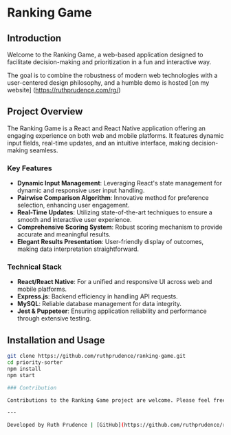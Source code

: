 # Ranking Game

## Introduction

Welcome to the Ranking Game, a web-based application designed to facilitate decision-making and prioritization in a fun and interactive way. 

The goal is to combine the robustness of modern web technologies with a user-centered design philosophy, and a humble demo is hosted [on my website] (https://ruthprudence.com/rg/)

## Project Overview

The Ranking Game is a React and React Native application offering an engaging experience on both web and mobile platforms. It features dynamic input fields, real-time updates, and an intuitive interface, making decision-making seamless.

### Key Features

- **Dynamic Input Management**: Leveraging React's state management for dynamic and responsive user input handling.
- **Pairwise Comparison Algorithm**: Innovative method for preference selection, enhancing user engagement.
- **Real-Time Updates**: Utilizing state-of-the-art techniques to ensure a smooth and interactive user experience.
- **Comprehensive Scoring System**: Robust scoring mechanism to provide accurate and meaningful results.
- **Elegant Results Presentation**: User-friendly display of outcomes, making data interpretation straightforward.

### Technical Stack

- **React/React Native**: For a unified and responsive UI across web and mobile platforms.
- **Express.js**: Backend efficiency in handling API requests.
- **MySQL**: Reliable database management for data integrity.
- **Jest & Puppeteer**: Ensuring application reliability and performance through extensive testing.

## Installation and Usage

```bash
git clone https://github.com/ruthprudence/ranking-game.git
cd priority-sorter
npm install
npm start

### Contribution

Contributions to the Ranking Game project are welcome. Please feel free to fork the repository, make improvements, and submit pull requests.

---

Developed by Ruth Prudence | [GitHub](https://github.com/ruthprudence/ranking-game)